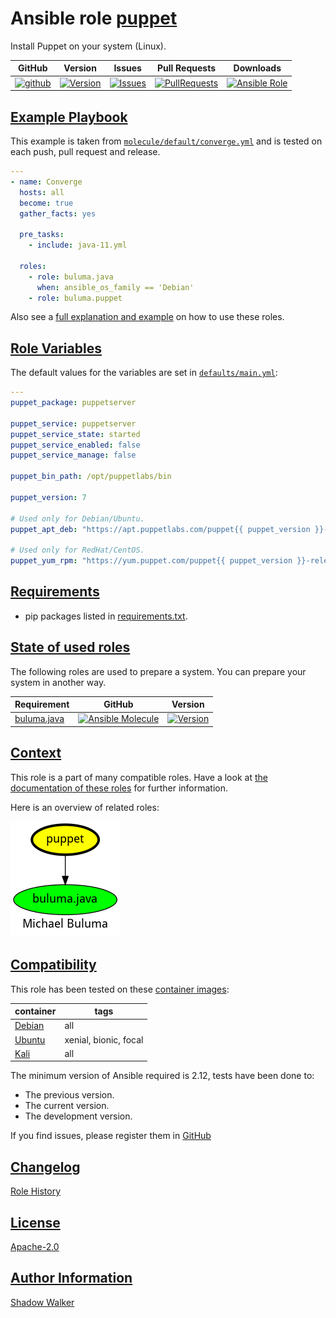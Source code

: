 # Ansible role [puppet](https://galaxy.ansible.com/ui/standalone/roles/buluma/puppet/documentation)

Install Puppet on your system (Linux).

|GitHub|Version|Issues|Pull Requests|Downloads|
|------|-------|------|-------------|---------|
|[![github](https://github.com/buluma/ansible-role-puppet/actions/workflows/molecule.yml/badge.svg)](https://github.com/buluma/ansible-role-puppet/actions/workflows/molecule.yml)|[![Version](https://img.shields.io/github/release/buluma/ansible-role-puppet.svg)](https://github.com/buluma/ansible-role-puppet/releases/)|[![Issues](https://img.shields.io/github/issues/buluma/ansible-role-puppet.svg)](https://github.com/buluma/ansible-role-puppet/issues/)|[![PullRequests](https://img.shields.io/github/issues-pr-closed-raw/buluma/ansible-role-puppet.svg)](https://github.com/buluma/ansible-role-puppet/pulls/)|[![Ansible Role](https://img.shields.io/ansible/role/d/buluma/puppet)](https://galaxy.ansible.com/ui/standalone/roles/buluma/puppet/documentation)|

## [Example Playbook](#example-playbook)

This example is taken from [`molecule/default/converge.yml`](https://github.com/buluma/ansible-role-puppet/blob/master/molecule/default/converge.yml) and is tested on each push, pull request and release.

```yaml
---
- name: Converge
  hosts: all
  become: true
  gather_facts: yes

  pre_tasks:
    - include: java-11.yml

  roles:
    - role: buluma.java
      when: ansible_os_family == 'Debian'
    - role: buluma.puppet
```

Also see a [full explanation and example](https://buluma.github.io/how-to-use-these-roles.html) on how to use these roles.

## [Role Variables](#role-variables)

The default values for the variables are set in [`defaults/main.yml`](https://github.com/buluma/ansible-role-puppet/blob/master/defaults/main.yml):

```yaml
---
puppet_package: puppetserver

puppet_service: puppetserver
puppet_service_state: started
puppet_service_enabled: false
puppet_service_manage: false

puppet_bin_path: /opt/puppetlabs/bin

puppet_version: 7

# Used only for Debian/Ubuntu.
puppet_apt_deb: "https://apt.puppetlabs.com/puppet{{ puppet_version }}-release-{{ ansible_distribution_release }}.deb"

# Used only for RedHat/CentOS.
puppet_yum_rpm: "https://yum.puppet.com/puppet{{ puppet_version }}-release-el-{{ ansible_distribution_major_version }}.noarch.rpm"
```

## [Requirements](#requirements)

- pip packages listed in [requirements.txt](https://github.com/buluma/ansible-role-puppet/blob/master/requirements.txt).

## [State of used roles](#state-of-used-roles)

The following roles are used to prepare a system. You can prepare your system in another way.

| Requirement | GitHub | Version |
|-------------|--------|--------|
|[buluma.java](https://galaxy.ansible.com/buluma/java)|[![Ansible Molecule](https://github.com/buluma/ansible-role-java/actions/workflows/molecule.yml/badge.svg)](https://github.com/buluma/ansible-role-java/actions/workflows/molecule.yml)|[![Version](https://img.shields.io/github/release/buluma/ansible-role-java.svg)](https://github.com/shadowwalker/ansible-role-java)|

## [Context](#context)

This role is a part of many compatible roles. Have a look at [the documentation of these roles](https://buluma.github.io/) for further information.

Here is an overview of related roles:

![dependencies](https://raw.githubusercontent.com/buluma/ansible-role-puppet/png/requirements.png "Dependencies")

## [Compatibility](#compatibility)

This role has been tested on these [container images](https://hub.docker.com/u/buluma):

|container|tags|
|---------|----|
|[Debian](https://hub.docker.com/repository/docker/buluma/debian/general)|all|
|[Ubuntu](https://hub.docker.com/repository/docker/buluma/ubuntu/general)|xenial, bionic, focal|
|[Kali](https://hub.docker.com/repository/docker/buluma/kali/general)|all|

The minimum version of Ansible required is 2.12, tests have been done to:

- The previous version.
- The current version.
- The development version.

If you find issues, please register them in [GitHub](https://github.com/buluma/ansible-role-puppet/issues)

## [Changelog](#changelog)

[Role History](https://github.com/buluma/ansible-role-puppet/blob/master/CHANGELOG.md)

## [License](#license)

[Apache-2.0](https://github.com/buluma/ansible-role-puppet/blob/master/LICENSE)

## [Author Information](#author-information)

[Shadow Walker](https://buluma.github.io/)

